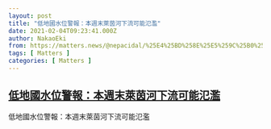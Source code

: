 ```yaml
---
layout: post
title: "低地國水位警報：本週末萊茵河下流可能氾濫"
date: 2021-02-04T09:23:41.000Z
author: NakaoEki
from: https://matters.news/@nepacidal/%25E4%25BD%258E%25E5%259C%25B0%25E5%259C%258B%25E6%25B0%25B4%25E4%25BD%258D%25E8%25AD%25A6%25E5%25A0%25B1-%25E6%259C%25AC%25E9%2580%25B1%25E6%259C%25AB%25E8%2590%258A%25E8%258C%25B5%25E6%25B2%25B3%25E4%25B8%258B%25E6%25B5%2581%25E5%258F%25AF%25E8%2583%25BD%25E6%25B0%25BE%25E6%25BF%25AB-bafyreigj25umb46zzea5zrperl2swwtewz2p3yfhdoi4ljlkqpiwuzyfbm
tags: [ Matters ]
categories: [ Matters ]
---
```

<!--1612430621000-->
[低地國水位警報：本週末萊茵河下流可能氾濫](https://matters.news/@nepacidal/%25E4%25BD%258E%25E5%259C%25B0%25E5%259C%258B%25E6%25B0%25B4%25E4%25BD%258D%25E8%25AD%25A6%25E5%25A0%25B1-%25E6%259C%25AC%25E9%2580%25B1%25E6%259C%25AB%25E8%2590%258A%25E8%258C%25B5%25E6%25B2%25B3%25E4%25B8%258B%25E6%25B5%2581%25E5%258F%25AF%25E8%2583%25BD%25E6%25B0%25BE%25E6%25BF%25AB-bafyreigj25umb46zzea5zrperl2swwtewz2p3yfhdoi4ljlkqpiwuzyfbm)
------

<div>
低地國水位警報：本週末萊茵河下流可能氾濫
</div>

